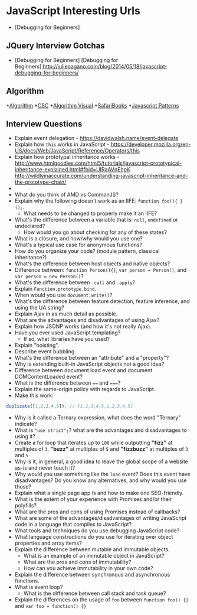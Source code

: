 JavaScript Interesting Urls
===========================
* [Debugging for Beginners]


## JQuery Interview Gotchas
* [Debugging for Beginners]
[Debugging for Beginners]:http://juliepagano.com/blog/2014/05/18/javascript-debugging-for-beginners/

## 
## Algorithm
*[Algorithm]
*[CSC]
*[Algorithm Visual]
*[SafariBooks]
*[Javascript Patterns]

[Algorithm]:http://javascript-html5-tutorial.com/algorithms-and-data-structures-in-javascript.html
[CSC]:https://github.com/nzakas/computer-science-in-javascript
[Algorithm Visual]:http://www.cs.usfca.edu/~galles/visualization/Algorithms.html
[SafariBooks]:https://www.safaribooksonline.com/library/view/data-structures-and/9781449373931/
[Javascript Patterns]:https://addyosmani.com/resources/essentialjsdesignpatterns/book/#modulepatternjavascript

## Interview Questions
* Explain event delegation - https://davidwalsh.name/event-delegate
* Explain how `this` works in JavaScript - https://developer.mozilla.org/en-US/docs/Web/JavaScript/Reference/Operators/this
* Explain how prototypal inheritance works -  http://www.htmlgoodies.com/html5/tutorials/javascript-prototypical-inheritance-explained.html#fbid=UIRaAVnEhpK http://wildlyinaccurate.com/understanding-javascript-inheritance-and-the-prototype-chain/
* 
* What do you think of AMD vs CommonJS?
* Explain why the following doesn't work as an IIFE: `function foo(){ }();`.
  * What needs to be changed to properly make it an IIFE?
* What's the difference between a variable that is: `null`, `undefined` or undeclared?
  * How would you go about checking for any of these states?
* What is a closure, and how/why would you use one?
* What's a typical use case for anonymous functions?
* How do you organize your code? (module pattern, classical inheritance?)
* What's the difference between host objects and native objects?
* Difference between: `function Person(){}`, `var person = Person()`, and `var person = new Person()`?
* What's the difference between `.call` and `.apply`?
* Explain `Function.prototype.bind`.
* When would you use `document.write()`?
* What's the difference between feature detection, feature inference, and using the UA string?
* Explain Ajax in as much detail as possible.
* What are the advantages and disadvantages of using Ajax?
* Explain how JSONP works (and how it's not really Ajax).
* Have you ever used JavaScript templating?
  * If so, what libraries have you used?
* Explain "hoisting".
* Describe event bubbling.
* What's the difference between an "attribute" and a "property"?
* Why is extending built-in JavaScript objects not a good idea?
* Difference between document load event and document DOMContentLoaded event?
* What is the difference between `==` and `===`?
* Explain the same-origin policy with regards to JavaScript.
* Make this work:
```javascript
duplicate([1,2,3,4,5]); // [1,2,3,4,5,1,2,3,4,5]
```
* Why is it called a Ternary expression, what does the word "Ternary" indicate?
* What is `"use strict";`? what are the advantages and disadvantages to using it?
* Create a for loop that iterates up to `100` while outputting **"fizz"** at multiples of `3`, **"buzz"** at multiples of `5` and **"fizzbuzz"** at multiples of `3` and `5`
* Why is it, in general, a good idea to leave the global scope of a website as-is and never touch it?
* Why would you use something like the `load` event? Does this event have disadvantages? Do you know any alternatives, and why would you use those?
* Explain what a single page app is and how to make one SEO-friendly.
* What is the extent of your experience with Promises and/or their polyfills?
* What are the pros and cons of using Promises instead of callbacks?
* What are some of the advantages/disadvantages of writing JavaScript code in a language that compiles to JavaScript?
* What tools and techniques do you use debugging JavaScript code?
* What language constructions do you use for iterating over object properties and array items?
* Explain the difference between mutable and immutable objects.
  * What is an example of an immutable object in JavaScript?
  * What are the pros and cons of immutability?
  * How can you achieve immutability in your own code?
* Explain the difference between synchronous and asynchronous functions.
* What is event loop?
  * What is the difference between call stack and task queue?
* Explain the differences on the usage of `foo` between `function foo() {}` and `var foo = function() {}` 
